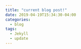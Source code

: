 ```yaml
---
title: "current blog post!"
date: 2019-04-19T15:34:30-04:00
categories:
  - blog
tags:
  - Jekyll
  - update
---
```

